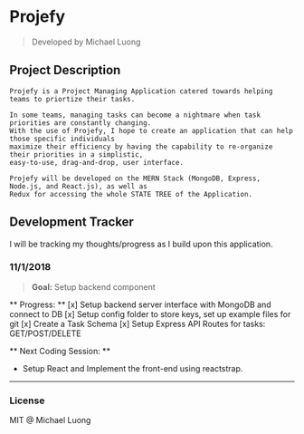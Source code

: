 # Projefy
> Developed by Michael Luong

## Project Description
```
Projefy is a Project Managing Application catered towards helping teams to priortize their tasks.

In some teams, managing tasks can become a nightmare when task priorities are constantly changing. 
With the use of Projefy, I hope to create an application that can help those specific individuals 
maximize their efficiency by having the capability to re-organize their priorities in a simplistic, 
easy-to-use, drag-and-drop, user interface.

Projefy will be developed on the MERN Stack (MongoDB, Express, Node.js, and React.js), as well as 
Redux for accessing the whole STATE TREE of the Application.
```
## Development Tracker
I will be tracking my thoughts/progress as I build upon this application. 

### 11/1/2018
> **Goal:** Setup backend component

** Progress: **
[x] Setup backend server interface with MongoDB and connect to DB
[x] Setup config folder to store keys, set up example files for git
[x] Create a Task Schema
[x] Setup Express API Routes for tasks: GET/POST/DELETE

** Next Coding Session: **
- Setup React and Implement the front-end using reactstrap.

-------------------
### License
MIT @ Michael Luong
